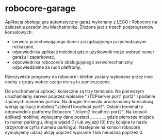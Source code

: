 # robocore-garage
Aplikacja obsługująca automatyczny garaż wykonany z LEGO i Robocore na zaliczenie przedmiotu Mechatronika. Złożona jest z trzech podprogramów konsolowych:
- serwera przechowującego dane i zarządzajęcego przychodzącymi rozkazami,
- odpowiednika aplikacji mobilnej gdzie użytkownik może wybrać numer garażu i zaparkować,
- odpowiednika robocore'a obsługującego serwomechanizmy odpowiedzialne za ruch platfromy.

Rzeczywiste programy na robocore i telefon zostały wykonane przez inne osoby z grupy wobec czego nie są tu zamieszczone.

Do uruchomienia aplikacji konieczne są trzy terminale. Na pierwszym uruchamiamy serwer poprzez wpisanie "./TCPserver port1 port2" i podanie żądanych numerów portów. Na drugim terminalu uruchamiamy konsolową wersję aplikacji mobilnej "./client1 localhost port1". Ostatni terminal to odpowiednik platformy Robocore "./client2 localhost port2". Na konsoli aplikacji mobilnej wpisujemy dane postaci _ _ _ _ _, 
gdzie pierwsze miejsce to numer parkingu, drugie wjazd (1) lub wyjazd (0) trzy kolejne to hasło (trzykrotnie cyfra numeru parkingu). Następnie na konsoli robocore symulujemy udaną akcję poprzez wpisanie 1 lub nieudaną poprzez 0.
